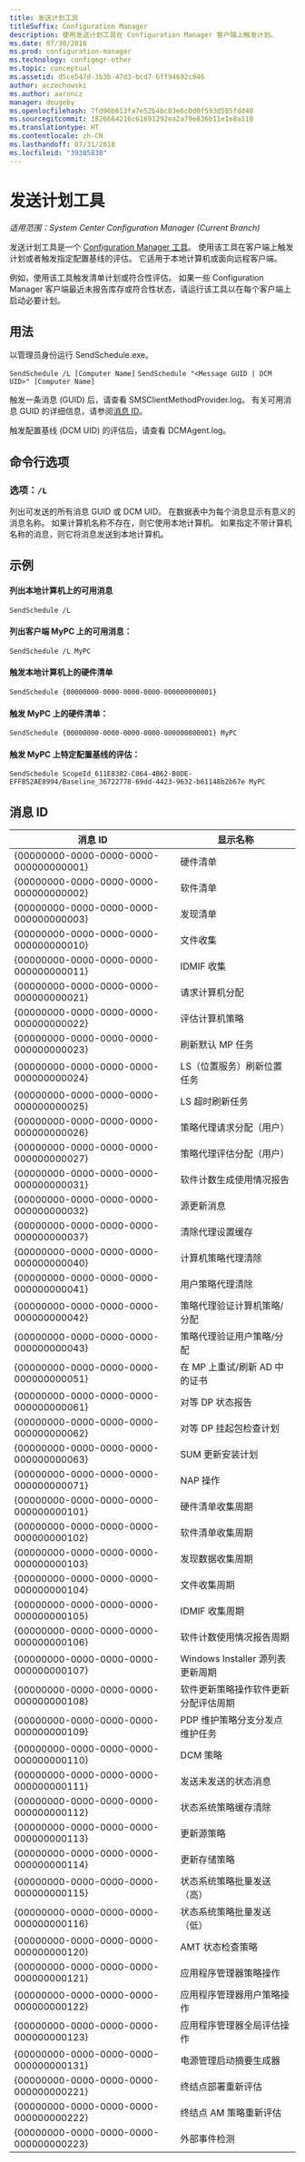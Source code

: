 ```yaml
---
title: 发送计划工具
titleSuffix: Configuration Manager
description: 使用发送计划工具在 Configuration Manager 客户端上触发计划。
ms.date: 07/30/2018
ms.prod: configuration-manager
ms.technology: configmgr-other
ms.topic: conceptual
ms.assetid: d5ce547d-3b3b-47d3-bcd7-6ff94692c046
author: aczechowski
ms.author: aaroncz
manager: dougeby
ms.openlocfilehash: 7fd90b613fa7e52b4bc83e6c0d0f593d585fdd48
ms.sourcegitcommit: 1826664216c61691292ea2a79e836b11e1e8a118
ms.translationtype: HT
ms.contentlocale: zh-CN
ms.lasthandoff: 07/31/2018
ms.locfileid: "39385838"
---
```

# <a name="send-schedule-tool"></a>发送计划工具

*适用范围：System Center Configuration Manager (Current Branch)*

发送计划工具是一个 [Configuration Manager 工具](/sccm/core/support/tools)。 使用该工具在客户端上触发计划或者触发指定配置基线的评估。 它适用于本地计算机或面向远程客户端。  

例如，使用该工具触发清单计划或符合性评估。 如果一些 Configuration Manager 客户端最近未报告库存或符合性状态，请运行该工具以在每个客户端上启动必要计划。



## <a name="usage"></a>用法

以管理员身份运行 SendSchedule.exe。 

`SendSchedule /L [Computer Name]`
`SendSchedule "<Message GUID | DCM UID>" [Computer Name]` 

触发一条消息 (GUID) 后，请查看 SMSClientMethodProvider.log。 有关可用消息 GUID 的详细信息，请参阅[消息 ID](#bkmk_sendschedule-guids)。

触发配置基线 (DCM UID) 的评估后，请查看 DCMAgent.log。



## <a name="command-line-options"></a>命令行选项


### <a name="option-l"></a>选项：`/L` 
列出可发送的所有消息 GUID 或 DCM UID。 在数据表中为每个消息显示有意义的消息名称。 如果计算机名称不存在，则它使用本地计算机。 如果指定不带计算机名称的消息，则它将消息发送到本地计算机。 



## <a name="examples"></a>示例

#### <a name="list-the-available-messages-on-the-local-machine"></a>列出本地计算机上的可用消息 
`SendSchedule /L` 

#### <a name="list-the-available-messages-on-the-client-mypc"></a>列出客户端 MyPC 上的可用消息： 
`SendSchedule /L MyPC`

#### <a name="trigger-hardware-inventory-on-the-local-machine"></a>触发本地计算机上的硬件清单
`SendSchedule {00000000-0000-0000-0000-000000000001}`

#### <a name="trigger-hardware-inventory-on-mypc"></a>触发 MyPC 上的硬件清单： 
`SendSchedule {00000000-0000-0000-0000-000000000001} MyPC` 

#### <a name="trigger-the-evaluation-of-a-specific-configuration-baseline-on-mypc"></a>触发 MyPC 上特定配置基线的评估： 
`SendSchedule ScopeId_611E8382-C064-4B62-B0DE-EFFB52AE8994/Baseline_36722778-69dd-4423-9632-b61148b2b67e MyPC` 



## <a name="bkmk_sendschedule-guids"></a> 消息 ID

|消息 ID  |显示名称  |
|---------|---------|
|{00000000-0000-0000-0000-000000000001}|硬件清单|
|{00000000-0000-0000-0000-000000000002}|软件清单|
|{00000000-0000-0000-0000-000000000003}|发现清单|
|{00000000-0000-0000-0000-000000000010}|文件收集|
|{00000000-0000-0000-0000-000000000011}|IDMIF 收集|
|{00000000-0000-0000-0000-000000000021}|请求计算机分配|
|{00000000-0000-0000-0000-000000000022}|评估计算机策略|
|{00000000-0000-0000-0000-000000000023}|刷新默认 MP 任务|
|{00000000-0000-0000-0000-000000000024}|LS（位置服务）刷新位置任务|
|{00000000-0000-0000-0000-000000000025}|LS 超时刷新任务|
|{00000000-0000-0000-0000-000000000026}|策略代理请求分配（用户）|
|{00000000-0000-0000-0000-000000000027}|策略代理评估分配（用户）|
|{00000000-0000-0000-0000-000000000031}|软件计数生成使用情况报告|
|{00000000-0000-0000-0000-000000000032}|源更新消息|
|{00000000-0000-0000-0000-000000000037}|清除代理设置缓存|
|{00000000-0000-0000-0000-000000000040}|计算机策略代理清除|
|{00000000-0000-0000-0000-000000000041}|用户策略代理清除|
|{00000000-0000-0000-0000-000000000042}|策略代理验证计算机策略/分配|
|{00000000-0000-0000-0000-000000000043}|策略代理验证用户策略/分配|
|{00000000-0000-0000-0000-000000000051}|在 MP 上重试/刷新 AD 中的证书|
|{00000000-0000-0000-0000-000000000061}|对等 DP 状态报告|
|{00000000-0000-0000-0000-000000000062}|对等 DP 挂起包检查计划|
|{00000000-0000-0000-0000-000000000063}|SUM 更新安装计划|
|{00000000-0000-0000-0000-000000000071}|NAP 操作|
|{00000000-0000-0000-0000-000000000101}|硬件清单收集周期|
|{00000000-0000-0000-0000-000000000102}|软件清单收集周期|
|{00000000-0000-0000-0000-000000000103}|发现数据收集周期|
|{00000000-0000-0000-0000-000000000104}|文件收集周期|
|{00000000-0000-0000-0000-000000000105}|IDMIF 收集周期|
|{00000000-0000-0000-0000-000000000106}|软件计数使用情况报告周期|
|{00000000-0000-0000-0000-000000000107}|Windows Installer 源列表更新周期|
|{00000000-0000-0000-0000-000000000108}|软件更新策略操作软件更新分配评估周期|
|{00000000-0000-0000-0000-000000000109}|PDP 维护策略分支分发点维护任务|
|{00000000-0000-0000-0000-000000000110}|DCM 策略|
|{00000000-0000-0000-0000-000000000111}|发送未发送的状态消息|
|{00000000-0000-0000-0000-000000000112}|状态系统策略缓存清除|
|{00000000-0000-0000-0000-000000000113}|更新源策略|
|{00000000-0000-0000-0000-000000000114}|更新存储策略|
|{00000000-0000-0000-0000-000000000115}|状态系统策略批量发送（高）|
|{00000000-0000-0000-0000-000000000116}|状态系统策略批量发送（低）|
|{00000000-0000-0000-0000-000000000120}|AMT 状态检查策略|
|{00000000-0000-0000-0000-000000000121}|应用程序管理器策略操作|
|{00000000-0000-0000-0000-000000000122}|应用程序管理器用户策略操作|
|{00000000-0000-0000-0000-000000000123}|应用程序管理器全局评估操作|
|{00000000-0000-0000-0000-000000000131}|电源管理启动摘要生成器|
|{00000000-0000-0000-0000-000000000221}|终结点部署重新评估|
|{00000000-0000-0000-0000-000000000222}|终结点 AM 策略重新评估|
|{00000000-0000-0000-0000-000000000223}|外部事件检测|



